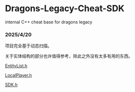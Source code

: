 # Dragons-Legacy-Cheat-SDK
internal C++ cheat base for dragons legacy

### 2025/4/20

项目完全基于动态扫描。

关于实体结构的部分也许值得参考，除此之外没有太多有用的东西。

[EntityList.h](https://github.com/zetsr/Dragons-Legacy-Cheat-SDK/blob/main/begeerte_sdk/EntityList.h)

[LocalPlayer.h](https://github.com/zetsr/Dragons-Legacy-Cheat-SDK/blob/main/begeerte_sdk/LocalPlayer.h)

[SDK.h](https://github.com/zetsr/Dragons-Legacy-Cheat-SDK/blob/main/begeerte_sdk/SDK.h)
